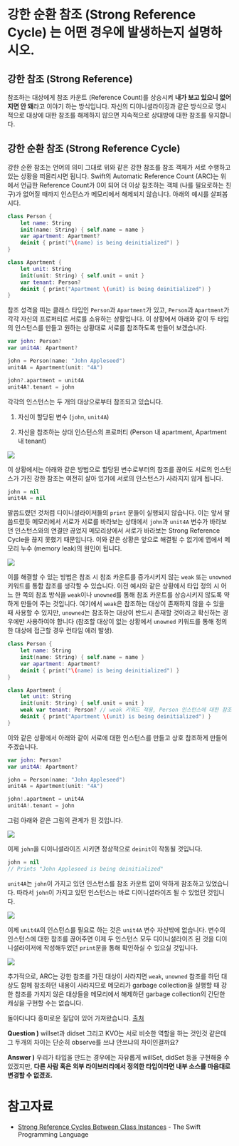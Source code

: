 # 강한 순환 참조 (Strong Reference Cycle) 는 어떤 경우에 발생하는지 설명하시오.
## 강한 참조 (Strong Reference)
참조하는 대상에게 참조 카운트 (Reference Count)를 상승시켜 **내가 보고 있으니 없어지면 안 돼**라고 이야기 하는 방식입니다. 자신의 디이니셜라이징과 같은 방식으로 명시적으로 대상에 대한 참조를 해제하지 않으면 지속적으로 상대방에 대한 참조를 유지합니다.

## 강한 순환 참조 (Strong Reference Cycle)
강한 순환 참조는 언어의 의미 그대로 위와 같은 강한 참조를 참조 객체가 서로 수행하고 있는 상황을 떠올리시면 됩니다. Swift의 Automatic Reference Count (ARC)는 위에서 언급한 Reference Count가 0이 되어 더 이상 참조하는 객체 (나를 필요로하는 친구)가 없어질 때까지 인스턴스가 메모리에서 해제되지 않습니다. 아래의 예시를 살펴봅시다.
```swift
class Person {
    let name: String
    init(name: String) { self.name = name }
    var apartment: Apartment?
    deinit { print("\(name) is being deinitialized") }
}

class Apartment {
    let unit: String
    init(unit: String) { self.unit = unit }
    var tenant: Person?
    deinit { print("Apartment \(unit) is being deinitialized") }
}
```
참조 성격을 띠는 클래스 타입인 `Person`과 `Apartment`가 있고, `Person`과 `Apartment`가 각각 자신의 프로퍼티로 서로를 소유하는 상황입니다. 이 상황에서 아래와 같이 두 타입의 인스턴스를 만들고 원하는 상황대로 서로를 참조하도록 만들어 보겠습니다.

```swift
var john: Person?
var unit4A: Apartment?

john = Person(name: "John Appleseed")
unit4A = Apartment(unit: "4A")

john?.apartment = unit4A
unit4A?.tenant = john
```
각각의 인스턴스는 두 개의 대상으로부터 참조되고 있습니다.
1. 자신이 할당된 변수 (`john`, `unit4A`)

2. 자신을 참조하는 상대 인스턴스의 프로퍼티 (Person 내 apartment, Apartment 내 tenant) 

  ![](https://images.velog.io/images/ryan-son/post/66ee0197-2d4c-4e3d-b3a7-4e9fb5cb9a30/image.png)

이 상황에서는 아래와 같은 방법으로 할당된 변수로부터의 참조를 끊어도 서로의 인스턴스가 가진 강한 참조는 여전히 살아 있기에 서로의 인스턴스가 사라지지 않게 됩니다.

```swift
john = nil
unit4A = nil
```

말씀드렸던 것처럼 디이니셜라이저들의 `print` 문들이 실행되지 않습니다. 이는 앞서 말씀드렸듯 메모리에서 서로가 서로를 바라보는 상태에서 `john`과 `unit4A` 변수가 바라보던 인스턴스와의 연결만 끊었지 메모리상에서 서로가 바라보는 Strong Reference Cycle을 끊지 못했기 때문입니다. 이와 같은 상황은 앞으로 해결될 수 없기에 앱에서 메모리 누수 (memory leak)의 원인이 됩니다. 

![](https://images.velog.io/images/ryan-son/post/48207631-68e0-4214-82b0-5e0b46ecca5f/image.png)

이를 해결할 수 있는 방법은 참조 시 참조 카운트를 증가시키지 않는 `weak` 또는 `unowned` 키워드를 통함 참조를 생각할 수 있습니다. 이전 예시와 같은 상황에서 타입 정의 시 어느 한 쪽의 참조 방식을 `weak`이나 `unowned`를 통해 참조 카운트를 상승시키지 않도록 약하게 만들어 주는 것입니다. 여기에서 `weak`은 참조하는 대상이 존재하지 않을 수 있을 때 사용할 수 있지만, `unowned`는 참조하는 대상이 반드시 존재할 것이라고 확신하는 경우에만 사용하여야 합니다 (참조할 대상이 없는 상황에서 `unowned` 키워드를 통해 정의한 대상에 접근할 경우 런타임 에러 발생).

```swift
class Person {
    let name: String
    init(name: String) { self.name = name }
    var apartment: Apartment?
    deinit { print("\(name) is being deinitialized") }
}

class Apartment {
    let unit: String
    init(unit: String) { self.unit = unit }
    weak var tenant: Person? // weak 키워드 적용, Person 인스턴스에 대한 참조 카운트를 상승시키지 않음
    deinit { print("Apartment \(unit) is being deinitialized") }
}
```

이와 같은 상황에서 아래와 같이 서로에 대한 인스턴스를 만들고 상호 참조하게 만들어 주겠습니다.

```swift
var john: Person?
var unit4A: Apartment?

john = Person(name: "John Appleseed")
unit4A = Apartment(unit: "4A")

john!.apartment = unit4A
unit4A!.tenant = john
```

그럼 아래와 같은 그림의 관계가 된 것입니다.

![](https://images.velog.io/images/ryan-son/post/7994d53b-0048-4250-96f5-c6a2c86bbc07/image.png)

이제 `john`을 디이니셜라이즈 시키면 정상적으로 `deinit`이 작동될 것입니다.
```swift
john = nil
// Prints "John Appleseed is being deinitialized"
```

`unit4A`는 `john`이 가지고 있던 인스턴스를 참조 카운트 없이 약하게 참조하고 있었습니다. 따라서 `john`이 가지고 있던 인스턴스는 바로 디이니셜라이즈 될 수 있었던 것입니다.

![](https://images.velog.io/images/ryan-son/post/08c3657e-e490-42f4-a010-05321298e5aa/image.png)

이제 `unit4A`의 인스턴스를 필요로 하는 것은 `unit4A` 변수 자신밖에 없습니다. 변수의 인스턴스에 대한 참조를 끊어주면 이제 두 인스턴스 모두 디이니셜라이즈 된 것을 디이니셜라이저에 작성해두었던 `print`문을 통해 확인하실 수 있으실 것입니다.

![](https://images.velog.io/images/ryan-son/post/fc1bcd18-2cc0-4572-91ac-56694c073c40/image.png)

추가적으로, ARC는 강한 참조를 가진 대상이 사라지면 `weak`, `unowned` 참조를 하던 대상도 함께 참조하던 내용이 사라지므로 메모리가 garbage collection을 실행할 때 강한 참조를 가지지 않은 대상들을 메모리에서 해제하던 garbage collection의 간단한 캐싱을 구현할 수는 없습니다.

돌아다니다 흥미로운 질답이 있어 가져왔습니다. [출처](https://www.notion.so/KVO-128aee8b7b894c92ace00ba7649b6397)

**Question )** willset과 didset 그리고 KVO는 서로 비슷한 역할을 하는 것인것 같은데 그 두개의 차이는 단순히 observe를 쓰냐 안쓰냐의 차이인걸까요?

**Answer )** 우리가 타입을 만드는 경우에는 자유롭게 willSet, didSet 등을 구현해줄 수 있겠지만, **다른 사람 혹은 외부 라이브러리에서 정의한 타입이라면 내부 소스를 마음대로 변경할 수 없겠죠.**

# 참고자료
- [Strong Reference Cycles Between Class Instances](https://docs.swift.org/swift-book/LanguageGuide/AutomaticReferenceCounting.html#ID51) - The Swift Programming Language